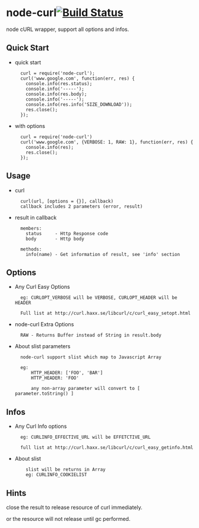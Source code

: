 node-curl[![Build Status](https://secure.travis-ci.org/jiangmiao/node-curl.png?branch=master)](http://travis-ci.org/jiangmiao/node-curl)
=========

node cURL wrapper, support all options and infos.

Quick Start
-----------

* quick start

        curl = require('node-curl');
        curl('www.google.com', function(err, res) {
          console.info(res.status);
          console.info('-----');
          console.info(res.body);
          console.info('-----');
          console.info(res.info('SIZE_DOWNLOAD'));
          res.close();
        });


* with options

        curl = require('node-curl')
        curl('www.google.com', {VERBOSE: 1, RAW: 1}, function(err, res) {
          console.info(res);
          res.close();
        });

Usage
-----

* curl

        curl(url, [options = {}], callback)
        callback includes 2 parameters (error, result)

* result in callback

        members:
          status     - Http Response code
          body       - Http body

        methods:
          info(name) - Get information of result, see 'info' section

Options
-------
* Any Curl Easy Options

        eg: CURLOPT_VERBOSE will be VERBOSE, CURLOPT_HEADER will be HEADER

        Full list at http://curl.haxx.se/libcurl/c/curl_easy_setopt.html 

* node-curl Extra Options

        RAW - Returns Buffer instead of String in result.body

* About slist parameters

        node-curl support slist which map to Javascript Array

        eg: 
            HTTP_HEADER: ['FOO', 'BAR']
            HTTP_HEADER: 'FOO'

            any non-array parameter will convert to [ parameter.toString() ]

Infos
-----
* Any Curl Info options

        eg: CURLINFO_EFFECTIVE_URL will be EFFETCTIVE_URL

        full list at http://curl.haxx.se/libcurl/c/curl_easy_getinfo.html


* About slist

          slist will be returns in Array
          eg: CURLINFO_COOKIELIST


Hints
-----
close the result to release resource of curl immediately.

or the resource will not release until gc performed.
